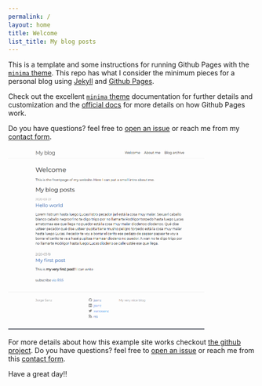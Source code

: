 ```yaml
---
permalink: /
layout: home
title: Welcome
list_title: My blog posts
---
```


This is a template and some instructions for running Github Pages with the [`minima` theme][minima]. This repo has what I consider the minimum pieces for a personal blog using [Jekyll][jk] and [Github Pages][gh-site].

Check out the excellent [`minima` theme][minima] documentation for further details and customization and the [official docs][gh] for more details on how Github Pages work.

Do you have questions? feel free to [open an issue](https://github.com/mizandev/gh-pages-minima-starter/issues/new/choose) or reach me from my [contact form](https://mizan.dev/contact/).

<img src="./assets/imgs/screenshot.png" width="400px">

For more details about how this example site works checkout [the github project](https://github.com/mizandev/gh-pages-minima-starter). Do you have questions? feel free to [open an issue](https://github.com/mizandev/gh-pages-minima-starter/issues/new/choose) or reach me from this [contact form](https://mizan.dev/contact/).

Have a great day!!

[gh-site]: https://pages.github.com/
[minima]: https://github.com/jekyll/minima/tree/2.5-stable
[jk]: https://jekyllrb.com/
[gh]: https://help.github.com/en/github/working-with-github-pages`